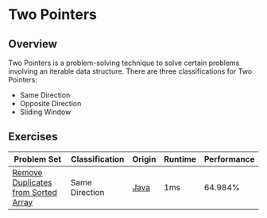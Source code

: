 # Two Pointers

## Overview
Two Pointers is a problem-solving technique to solve certain problems involving an iterable data structure.
There are three classifications for Two Pointers:
- Same Direction
- Opposite Direction
- Sliding Window

## Exercises
| Problem Set                                                                                                           | Classification | Origin                                                                                                                       | Runtime | Performance |
|-----------------------------------------------------------------------------------------------------------------------|----------------|------------------------------------------------------------------------------------------------------------------------------|---------|-------------|
| [Remove Duplicates from Sorted Array](https://leetcode.com/problems/remove-duplicates-from-sorted-array/description/) | Same Direction | [Java](https://github.com/shumarb/competitive-programming/blob/main/leetcode/easy/java/RemoveDuplicatesFromSortedArray.java) | 1ms     | 64.984%     |

